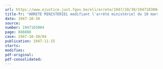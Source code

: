 ```yaml
---
url: https://www.ejustice.just.fgov.be/eli/arrete/1947/10/30/1947103004/justel
title-fr: "ARRETE MINISTERIEL modifiant l'arrêté ministériel du 10 mars 1947 fixant les prix maxima des charbons et des agglomérés de houille au départ des charbonnages et des fabriques d'agglomérés des cokes et du goudron de houille au départ des cokeries, des dérivés primaires et secondaires du goudron de départ des usines de distillation et des briquettes de lignite, complété par l'arrêté ministériel du 28 avril 1947 et modifié par les arrêtés ministériels des 12 mai 1947 et 30 juin 1947"
date: 1947-10-30
source:
number: 1947103004
page: 888888
case: 1947-10-30/04
publication: 1947-11-15
starts:
modifies:
pdf-original:
pdf-consolidated:
---
```



